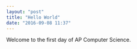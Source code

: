 ```yaml
---
layout: "post"
title: "Hello World"
date: "2016-09-08 11:37"
---
```


Welcome to the first day of AP Computer Science.
